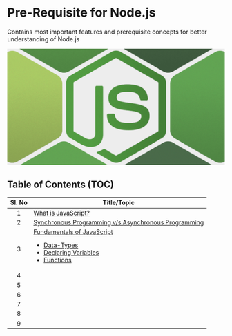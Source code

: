 # Pre-Requisite for Node.js

Contains most important features and prerequisite concepts for better understanding of Node.js

![GettingStartedWithNode](assets/nodejs.png)


## Table of Contents (TOC)


| **Sl. No**   | **Title/Topic** |  
|:----------:|-----| 
| 1  | [What is JavaScript?](module-1/README.md)  |
| 2  | [Synchronous Programming v/s Asynchronous Programming](module-2/README.md)  |
| 3  |  [Fundamentals of JavaScript](module-3/DATA_TYPES.md) <br><ul><li>[Data-Types]()</li><li>[Declaring Variables]()</li><li>[Functions]()</li></ul> |
| 4  |   |
| 5  |   |
| 6  |   |
| 7  |   |
| 8  |   |
| 9  |   |
